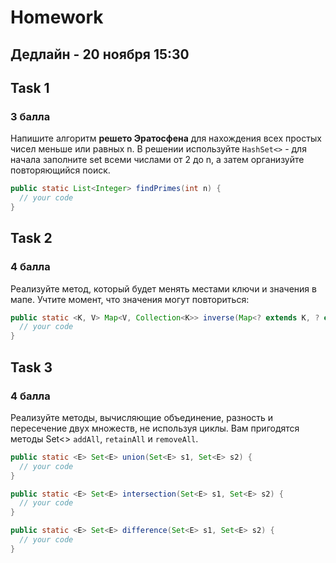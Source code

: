 # Homework 
## Дедлайн - 20 ноября 15:30

## Task 1
### 3 балла
Напишите алгоритм **решето Эратосфена** для нахождения всех простых чисел меньше или равных n. В решении используйте `HashSet<>` - для начала заполните set всеми числами от 2 до n, а затем организуйте повторяющийся поиск.
```java
public static List<Integer> findPrimes(int n) {
  // your code
}
```

## Task 2
### 4 балла
Реализуйте метод, который будет менять местами ключи и значения в мапе. Учтите момент, что значения могут повториться:
```java
public static <K, V> Map<V, Collection<K>> inverse(Map<? extends K, ? extends V> map){
  // your code
}
```

## Task 3
### 4 балла
Реализуйте методы, вычисляющие объединение, разность и пересечение двух множеств, не используя циклы. Вам пригодятся методы Set<> `addAll`, `retainAll` и `removeAll`.
```java
public static <E> Set<E> union(Set<E> s1, Set<E> s2) {
  // your code
}

public static <E> Set<E> intersection(Set<E> s1, Set<E> s2) {
  // your code
}

public static <E> Set<E> difference(Set<E> s1, Set<E> s2) {
  // your code
}

```
